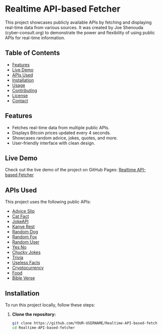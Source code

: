 # Realtime API-based Fetcher

This project showcases publicly available APIs by fetching and displaying real-time data from various sources. It was created by Joe Shenouda (cyber-consult.org) to demonstrate the power and flexibility of using public APIs for real-time information.

## Table of Contents

- [Features](#features)
- [Live Demo](#live-demo)
- [APIs Used](#apis-used)
- [Installation](#installation)
- [Usage](#usage)
- [Contributing](#contributing)
- [License](#license)
- [Contact](#contact)

## Features

- Fetches real-time data from multiple public APIs.
- Displays Bitcoin prices updated every 4 seconds.
- Showcases random advice, jokes, quotes, and more.
- User-friendly interface with clean design.

## Live Demo

Check out the live demo of the project on GitHub Pages:
[Realtime API-based Fetcher](https://YOUR-USERNAME.github.io/Realtime-API-based-fetcher/)

## APIs Used

This project uses the following public APIs:
- [Advice Slip](https://api.adviceslip.com/)
- [Cat Fact](https://catfact.ninja/)
- [JokeAPI](https://jokeapi.dev/)
- [Kanye Rest](https://kanye.rest/)
- [Random Dog](https://random.dog/)
- [Random Fox](https://randomfox.ca/)
- [Random User](https://randomuser.me/)
- [Yes No](https://yesno.wtf/)
- [Chucky Jokes](https://api.chucknorris.io/)
- [Trivia](https://opentdb.com/)
- [Useless Facts](https://uselessfacts.jsph.pl/)
- [Cryptocurrency](https://api.coingecko.com/api/v3/coins/list)
- [Food](https://www.themealdb.com/api/)
- [Bible Verse](https://labs.bible.org/api/)

## Installation

To run this project locally, follow these steps:

1. **Clone the repository:**
   ```bash
   git clone https://github.com/YOUR-USERNAME/Realtime-API-based-fetcher.git
   cd Realtime-API-based-fetcher
